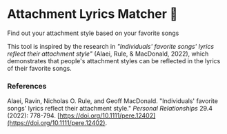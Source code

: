 # Attachment Lyrics Matcher 🎵

Find out your attachment style based on your favorite songs

This tool is inspired by the research in _"Individuals' favorite songs' lyrics reflect their attachment style"_ (Alaei, Rule, & MacDonald, 2022), which demonstrates that people's attachment styles can be reflected in the lyrics of their favorite songs.

### References

Alaei, Ravin, Nicholas O. Rule, and Geoff MacDonald. "Individuals' favorite songs' lyrics reflect their attachment style." _Personal Relationships_ 29.4 (2022): 778-794. [https://doi.org/10.1111/pere.12402](https://doi.org/10.1111/pere.12402).
